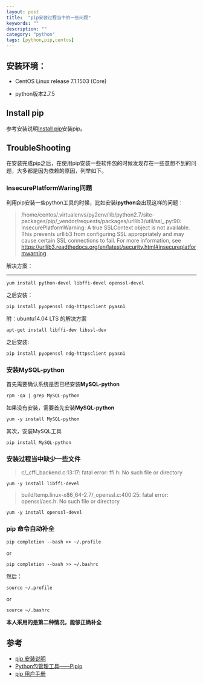 ```yaml
---
layout: post
title:  "pip安装过程当中的一些问题"
keywords: ""
description: ""
category: "python" 
tags: [python,pip,centos]
---
```


## 安装环境：

- CentOS Linux release 7.1.1503 (Core)

- python版本2.7.5

## Install pip

参考安装说明[Install pip][1]安装pip。

## TroubleShooting

在安装完成pip之后，在使用pip安装一些软件包的时候发现存在一些意想不到的问题，大多都是因为依赖的原因，列举如下。

### InsecurePlatformWaring问题

利用pip安装一些python工具的时候，比如安装**ipython**会出现这样的问题：

> /home/centos/.virtualenvs/py2env/lib/python2.7/site-packages/pip/\_vendor/requests/packages/urllib3/util/ssl\_.py:90: InsecurePlatformWarning: A true SSLContext object is not available. This prevents urllib3 from configuring SSL appropriately and may cause certain SSL connections to fail. For more information, see https://urllib3.readthedocs.org/en/latest/security.html#insecureplatformwarning.

解决方案：

<!-- more -->

---
	
	yum install python-devel libffi-devel openssl-devel

之后安装：

	pip install pyopenssl ndg-httpsclient pyasn1

附：ubuntu14.04 LTS 的解决方案

	apt-get install libffi-dev libssl-dev 

之后安装:
	
	pip install pyopenssl ndg-httpsclient pyasn1


### 安装MySQL-python

首先需要确认系统是否已经安装**MySQL-python**

	rpm -qa | grep MySQL-python

如果没有安装，需要首先安装**MySQL-python**

	yum -y install MySQL-python

其次，安装MySQL工具 

	pip install MySQL-python

### 安装过程当中缺少一些文件

> c/\_cffi_backend.c:13:17: fatal error: ffi.h: No such file or directory

	yum -y install libffi-devel

> build/temp.linux-x86_64-2.7/\_openssl.c:400:25: fatal error: openssl/aes.h: No such file or directory

	yum -y install openssl-devel

### pip 命令自动补全

	pip completion --bash >> ~/.profile

or 

	pip completion --bash >> ~/.bashrc

然后：

	source ~/.profile 

or 

	source ~/.bashrc

**本人采用的是第二种情况，能够正确补全**


## 参考

- [pip 安装说明][1]
- [Python包管理工具——Pipip][2]
- [pip 用户手册][3]

[1]: https://pip.pypa.io/en/stable/installing/
[2]: http://lesliezhu.github.io/public/2014-11-08-pip.html
[3]: https://pip.pypa.io/en/stable/



